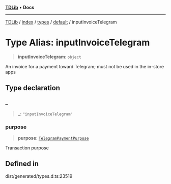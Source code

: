 [**TDLib**](../../../../../../README.md) • **Docs**

***

[TDLib](../../../../../../modules.md) / [index](../../../../../README.md) / [types](../../../README.md) / [default](../README.md) / inputInvoiceTelegram

# Type Alias: inputInvoiceTelegram

> **inputInvoiceTelegram**: `object`

An invoice for a payment toward Telegram; must not be used in the in-store apps

## Type declaration

### \_

> **\_**: `"inputInvoiceTelegram"`

### purpose

> **purpose**: [`TelegramPaymentPurpose`](TelegramPaymentPurpose.md)

Transaction purpose

## Defined in

dist/generated/types.d.ts:23519
